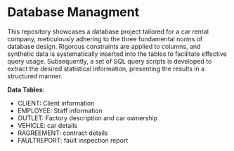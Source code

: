 # Database Managment

This repository showcases a database project tailored for a car rental company, meticulously adhering to the three fundamental norms of database design. Rigorous constraints are applied to columns, and synthetic data is systematically inserted into the tables to facilitate effective query usage. Subsequently, a set of SQL query scripts is developed to extract the desired statistical information, presenting the results in a structured manner.

**Data Tables**:
- CLIENT: Client information
- EMPLOYEE: Staff information
- OUTLET: Factory description and car ownership
- VEHICLE: car details
- RAGREEMENT: contract details
- FAULTREPORT: fault inspection report

